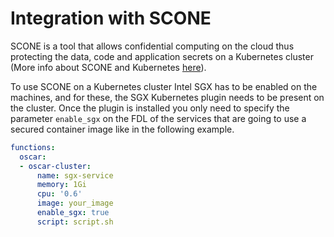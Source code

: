# Integration with SCONE

SCONE is a tool that allows confidential computing on the cloud thus protecting the data, code and application secrets on a Kubernetes cluster (More info about SCONE and Kubernetes [here](https://sconedocs.github.io/k8s_concepts/)). 

To use SCONE on a Kubernetes cluster Intel SGX has to be enabled on the machines, and for these, the SGX Kubernetes plugin needs to be present on the cluster. Once the plugin is installed you only need to specify the parameter `enable_sgx` on the FDL of the services that are going to use a secured container image like in the following example.

``` yaml
functions:
  oscar:
  - oscar-cluster:
      name: sgx-service
      memory: 1Gi
      cpu: '0.6'
      image: your_image
      enable_sgx: true
      script: script.sh
```